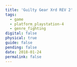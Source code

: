 ```yaml
---
title: 'Guilty Gear Xrd REV 2'
tags:
  - game
  - platform_playstation-4
  - genre_fighting
digital: false
physical: true
guide: false
pending: false
date: 2018-01-24
permalink: false
---
```

